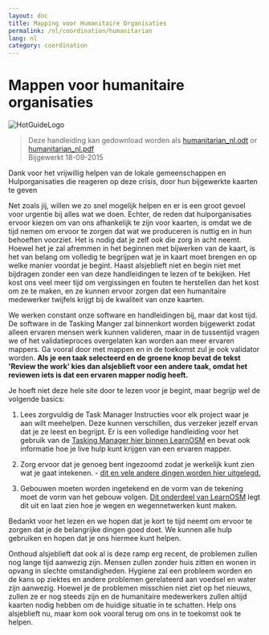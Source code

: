 ```yaml
---
layout: doc
title: Mapping voor Humanitaire Organisaties
permalink: /nl/coordination/humanitarian
lang: nl
category: coordination
---
```


# Mappen voor humanitaire organisaties

![HotGuideLogo](http://hot.openstreetmap.org/sites/default/themes/hot/logo.png)

> Deze handleiding kan gedownload worden als [humanitarian_nl.odt](/files/humanitarian_nl.odt) or [humanitarian_nl.pdf](/files/humanitarian_nl.pdf)  
> Bijgewerkt 18-09-2015

Dank voor het vrijwillig helpen van de lokale gemeenschappen en Hulporganisaties die reageren op deze crisis, door hun bijgewerkte kaarten te geven  

Net zoals jij, willen we zo snel mogelijk helpen en er is een groot gevoel voor urgentie bij alles wat we doen. Echter, de reden dat hulporganisaties ervoor kiezen om van ons afhankelijk te zijn voor kaarten, is omdat we de tijd nemen om ervoor te zorgen dat wat we produceren is nuttig en in hun behoeften voorziet. Het is nodig dat je zelf ook die zorg in acht neemt. Hoewel het je zal afremmen in het beginnen met bijwerken van de kaart, is het van belang om volledig te begrijpen wat je in kaart moet brengen en op welke manier voordat je begint. Haast alsjeblieft niet en begin niet met bijdragen zonder een van deze handleidingen te lezen of te bekijken. Het kost ons veel meer tijd om vergissingen en fouten te herstellen dan het kost om ze te maken, en ze kunnen ervoor zorgen dat een humanitaire medewerker twijfels krijgt bij de kwaliteit van onze kaarten.  

We werken constant onze software en handleidingen bij, maar dat kost tijd. De software in de Tasking Manger zal binnenkort worden bijgewerkt zodat alleen ervaren mensen werk kunnen valideren, maar in de tussentijd vragen we of het validatieproces overgelaten kan worden aan meer ervaren mappers. Ga vooral door met mappen en in de toekomst zul je ook validator worden. **Als je een taak selecteerd en de groene knop bevat de tekst 'Review the work' kies dan alsjeblieft voor een andere taak, omdat het reviewen iets is dat een ervaren mapper nodig heeft.**  

Je hoeft niet deze hele site door te lezen voor je begint, maar begrijp wel de volgende basics:  

1. Lees zorgvuldig de Task Manager Instructies voor elk project waar je aan wilt meehelpen. Deze kunnen verschillen, dus verzeker jezelf ervan dat je ze leest en begrijpt. Er is een volledige handleiding voor het gebruik van de [Tasking Manager hier binnen LearnOSM](/en/coordination/tasking-manager/) en bevat ook informatie hoe je live hulp kunt krijgen van een ervaren mapper.  

2. Zorg ervoor dat je genoeg bent ingezoomd zodat je werkelijk kunt zien wat je gaat intekenen. - [dit en vele andere dingen worden hier uitgelegd.](/en/coordination/remote/)  

3. Gebouwen moeten worden ingetekend en de vorm van de tekening moet de vorm van het gebouw volgen.  [Dit onderdeel van LearnOSM](/en/coordination/remote-tracing/) legt dit uit en laat zien hoe je wegen en wegennetwerken kunt maken.  

Bedankt voor het lezen en we hopen dat je kort te tijd neemt om ervoor te zorgen dat je de belangrijke dingen goed doet. We kunnen alle hulp gebruiken en hopen dat je ons hiermee kunt helpen.  

Onthoud alsjeblieft dat ook al is deze ramp erg recent, de problemen zullen nog lange tijd aanwezig zijn. Mensen zullen zonder huis zitten en wonen in opvang in slechte omstandigheden. Hygiene zal een probleem worden en de kans op ziektes en andere problemen gerelateerd aan voedsel en water zijn aanwezig. Hoewel je de problemen misschien niet ziet op het nieuws, zullen ze er nog steeds zijn en de humanitaire medewerkers zullen altijd kaarten nodig hebben om de huidige situatie in te schatten. Help ons alsjeblieft nu, maar kom ook vooral terug om ons in te toekomst ook te helpen. 
